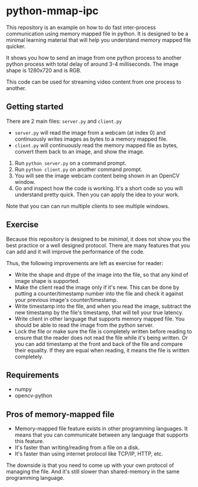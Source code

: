 # python-mmap-ipc

This repository is an example on how to do fast inter-process
communication using memory mapped file in python. It is designed to be
a minimal learning material that will help you understand memory mapped file
quicker.

It shows you how to send an image from one python process to another python
process with total delay of around 3-4 milliseconds.
The image shape is 1280x720 and is RGB.

This code can be used for streaming video content from one process to another.

## Getting started

There are 2 main files: `server.py` and `client.py`

- `server.py` will read the image from a webcam (at index 0) and continuously
  writes images as bytes to a memory mapped file.
- `client.py` will continuously read the memory mapped file as bytes, convert
  them back to an image, and show the image.

1. Run `python server.py` on a command prompt.
2. Run `python client.py` on another command prompt.
3. You will see the image webcam content being shown in an OpenCV window.
4. Go and inspect how the code is working. It's a short code so you will
  understand pretty quick. Then you can apply the idea to your work.

Note that you can can run multiple clients to see multiple windows.

## Exercise

Because this repository is designed to be _minimal_, it does not show you
the best practice or a well designed protocol. There are many features that you
can add and it will improve the performance of the code.

Thus, the following improvements are left as exercise for reader:

- Write the shape and dtype of the image into the file, so that any kind of
  image shape is supported.
- Make the client read the image only if it's new. This can be done by
  putting a counter/timestamp number into the file and check it against
  your previous image's counter/timestamp.
- Write timestamp into the file, and when you read the image, subtract the new
  timestamp by the file's timestamp, that will tell your true latency.
- Write client in other language that supports memory mapped file. You should
  be able to read the image from the python server.
- Lock the file or make sure the file is completely written before reading to
  ensure that the reader does not read the file while it's being written.
  Or you can add timestamp at the front and back of the file and compare their
  equality. If they are equal when reading, it means the file is written
  completely.

## Requirements

- numpy
- opencv-python

## Pros of memory-mapped file

- Memory-mapped file feature exists in other programming
languages. It means that you can communicate between any language that supports
this feature.
- It's faster than writing/reading from a file on a disk.
- It's faster than using internet protocol like TCP/IP, HTTP, etc.

The downside is that you need to come up with your own protocol of managing
the file. And it's still slower than shared-memory in the same programming
language.
